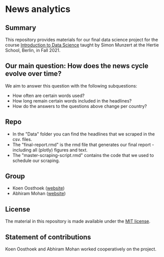 # News analytics
## Summary

This repository provides materials for our final data science project for the course [Introduction to Data Science](https://github.com/intro-to-data-science-21) taught by Simon Munzert at the Hertie School, Berlin, in Fall 2021.

## Our main question: How does the news cycle evolve over time?
We aim to answer this question with the following subquestions:
- How often are certain words used?
- How long remain certain words included in the headlines?
- How do the answers to the questions above change per country?

## Repo
- In the "Data" folder you can find the headlines that we scraped in the csv. files.
- The "final-report.rmd" is the rmd file that generates our final report - including all (plotly) figures and text.
- The "master-scraping-script.rmd" contains the code that we used to schedule our scraping.

## Group
- Koen Oosthoek ([website](https://github.com/koenoosthoek))
- Abhiram Mohan ([website](https://github.com/Abhilearns2code)) 

## License
The material in this repository is made available under the [MIT license](http://opensource.org/licenses/mit-license.php).

## Statement of contributions
Koen Oosthoek and Abhiram Mohan worked cooperatively on the project.
